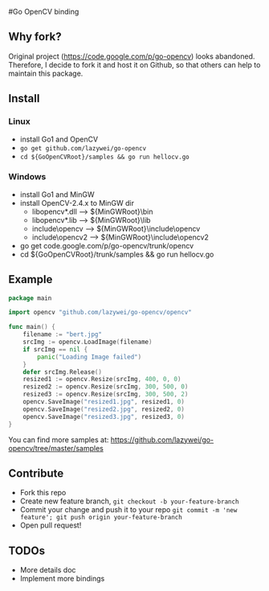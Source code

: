 #Go OpenCV binding

## Why fork?
Original project (https://code.google.com/p/go-opencv) looks abandoned. Therefore, I decide to fork it and host it on Github, so that others can help to maintain this package.

## Install

### Linux
- install Go1 and OpenCV
- `go get github.com/lazywei/go-opencv`
- `cd ${GoOpenCVRoot}/samples && go run hellocv.go`

### Windows
- install Go1 and MinGW
- install OpenCV-2.4.x to MinGW dir
  - libopencv*.dll --> ${MinGWRoot}\bin
  - libopencv*.lib --> ${MinGWRoot}\lib
  - include\opencv --> ${MinGWRoot}\include\opencv
  - include\opencv2 --> ${MinGWRoot}\include\opencv2
- go get code.google.com/p/go-opencv/trunk/opencv
- cd ${GoOpenCVRoot}/trunk/samples && go run hellocv.go

## Example

```go
package main

import opencv "github.com/lazywei/go-opencv/opencv"

func main() {
	filename := "bert.jpg"
	srcImg := opencv.LoadImage(filename)
	if srcImg == nil {
		panic("Loading Image failed")
	}
	defer srcImg.Release()
	resized1 := opencv.Resize(srcImg, 400, 0, 0)
	resized2 := opencv.Resize(srcImg, 300, 500, 0)
	resized3 := opencv.Resize(srcImg, 300, 500, 2)
	opencv.SaveImage("resized1.jpg", resized1, 0)
	opencv.SaveImage("resized2.jpg", resized2, 0)
	opencv.SaveImage("resized3.jpg", resized3, 0)
}
```
You can find more samples at: https://github.com/lazywei/go-opencv/tree/master/samples

## Contribute

- Fork this repo
- Create new feature branch, `git checkout -b your-feature-branch`
- Commit your change and push it to your repo `git commit -m 'new feature'; git push origin your-feature-branch`
- Open pull request!

## TODOs
- More details doc
- Implement more bindings
